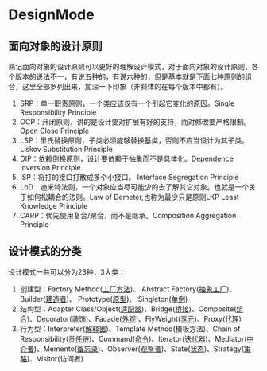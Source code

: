 # DesignMode
## 面向对象的设计原则
熟记面向对象的设计原则可以更好的理解设计模式，对于面向对象的设计原则，各个版本的说法不一，有说五种的，有说六种的，但是基本就是下面七种原则的组合，这里全部罗列出来，加深一下印象（非斜体的在每个版本中都有）。

1. SRP：单一职责原则，一个类应该仅有一个引起它变化的原因。Single Responsibility Principle
2. OCP：开闭原则，讲的是设计要对扩展有好的支持，而对修改要严格限制。Open Close Principle
3. LSP：里氏替换原则，子类必须能够替换基类，否则不应当设计为其子类。Liskov Substitution Principle
4. DIP：依赖倒换原则，设计要依赖于抽象而不是具体化。Dependence Inversion Principle
5. ISP：将打的接口打散成多个小接口。 Interface Segregation Principle
6. LoD：迪米特法则，一个对象应当尽可能少的去了解其它对象。也就是一个关于如何松耦合的法则。Law of Demeter,也称为最少只是原则LKP Least Knowledge Principle
7. CARP：优先使用复合/聚合，而不是继承。Composition Aggregation Principle

## 设计模式的分类
设计模式一共可以分为23种，3大类：
1. 创建型：Factory Method([工厂方法](doc/Factory.md))、 Abstract Factory([抽象工厂](doc/Factory.md))、 Builder([建造者](doc/Builder.md))、 Prototype([原型](doc/Prototype.md))、 Singleton([单例](doc/Proxy.md))
2. 结构型：Adapter Class/Object([适配器](doc/Adapter.md))、Bridge([桥接](doc/Bridge.md))、Composite([组合](doc/Composite.md))、Decorator([装饰](doc/Decorator.md))、Facade([外观](doc/Facade.md))、FlyWeight([享元](doc/Flyweight.md))、Proxy([代理](doc/Singletone.md))
3. 行为型：Interpreter([解释器](doc/Interpreter.md))、Template Method(模板方法)、Chain of Responsibility([责任链](doc/ChainOfRes.md))、Command([命令](doc/Command.md))、Iterator([迭代器](doc/Iterator.md))、Mediator([中介者](doc/Mediator.md))、Memento([备忘录](doc/Memento.md))、Observer([观察者](doc/Observer.md))、State([状态](doc/State.md))、Strategy([策略](doc/Strategy.md))、Visitor(访问者)
